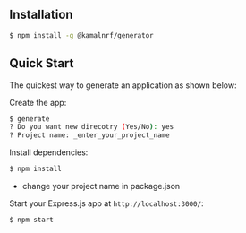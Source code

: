 ## Installation

```sh
$ npm install -g @kamalnrf/generator
```

## Quick Start

The quickest way to generate an application as shown below:

Create the app:

```bash
$ generate
? Do you want new direcotry (Yes/No): yes
? Project name: _enter_your_project_name
```

Install dependencies:

```bash
$ npm install
```
- change your project name in package.json

Start your Express.js app at `http://localhost:3000/`:

```bash
$ npm start
```
